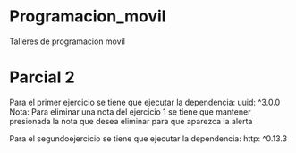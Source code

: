 # Programacion_movil
Talleres de programacion movil

# Parcial 2
Para el primer ejercicio se tiene que ejecutar la dependencia: uuid: ^3.0.0
Nota: Para eliminar una nota del ejercicio 1 se tiene que mantener presionada la nota que desea eliminar para que aparezca la alerta

Para el segundoejercicio se tiene que ejecutar la dependencia: http: ^0.13.3
